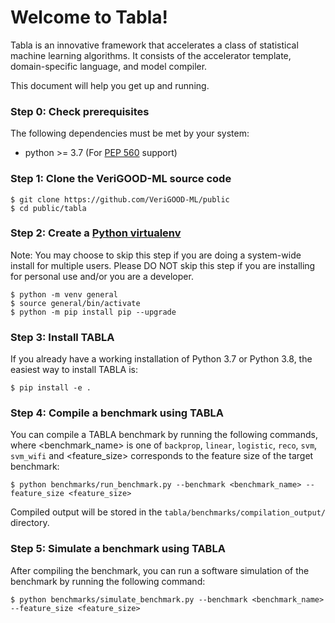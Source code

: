 
# Welcome to Tabla!

Tabla is an innovative framework that accelerates a class of statistical machine learning algorithms. It consists of the accelerator template, domain-specific language, and model compiler.

This document will help you get up and running.  


### Step 0: Check prerequisites
The following dependencies must be met by your system:
  * python >= 3.7 (For [PEP 560](https://www.python.org/dev/peps/pep-0560/) support)


### Step 1: Clone the VeriGOOD-ML source code
  ```console
  $ git clone https://github.com/VeriGOOD-ML/public
  $ cd public/tabla
  ```


### Step 2: Create a [Python virtualenv](https://docs.python.org/3/tutorial/venv.html)
Note: You may choose to skip this step if you are doing a system-wide install for multiple users.
      Please DO NOT skip this step if you are installing for personal use and/or you are a developer.
```console
$ python -m venv general
$ source general/bin/activate
$ python -m pip install pip --upgrade
```

### Step 3: Install TABLA
If you already have a working installation of Python 3.7 or Python 3.8, the easiest way to install TABLA is:
```console
$ pip install -e .
```

### Step 4: Compile a benchmark using TABLA
You can compile a TABLA benchmark by running the following commands, where <benchmark_name> is one of  `backprop`, `linear`, `logistic`, `reco`, `svm`, `svm_wifi` and <feature_size> corresponds to the feature size of the target benchmark:
```console
$ python benchmarks/run_benchmark.py --benchmark <benchmark_name> --feature_size <feature_size>
```

Compiled output will be stored in the `tabla/benchmarks/compilation_output/` directory.

### Step 5: Simulate a benchmark using TABLA
After compiling the benchmark, you can run a software simulation of the benchmark by running the following command:
```console
$ python benchmarks/simulate_benchmark.py --benchmark <benchmark_name> --feature_size <feature_size>
```
